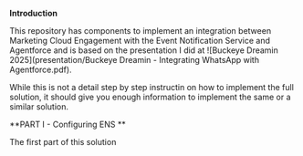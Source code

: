 **Introduction**

This repository has components to implement an integration between Marketing Cloud Engagement with the Event Notification Service and Agentforce and is based on the presentation I did at ![Buckeye Dreamin 2025](presentation/Buckeye Dreamin - Integrating WhatsApp with Agentforce.pdf).

While this is not a detail step by step instructin on how to implement the full solution, it should give you enough information to implement the same or a similar solution.


**PART I - Configuring ENS **

The first part of this solution 

